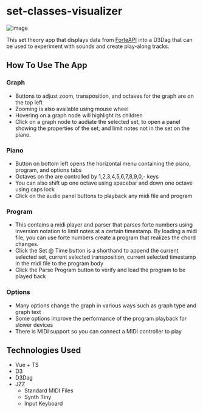 # set-classes-visualizer
![image](https://github.com/NinjaNas/set-class-visualizer/assets/54213302/bddd8098-7bb7-47b3-a5cf-040028b15576)

This set theory app that displays data from [ForteAPI](https://github.com/NinjaNas/ForteAPI) into a D3Dag that can be used to experiment with sounds and create play-along tracks.

## How To Use The App

### Graph
* Buttons to adjust zoom, transposition, and octaves for the graph are on the top left
* Zooming is also available using mouse wheel
* Hovering on a graph node will highlight its children
* Click on a graph node to audiate the selected set, to open a panel showing the properties of the set, and limit notes not in the set on the piano.

### Piano
* Button on bottom left opens the horizontal menu containing the piano, program, and options tabs
* Octaves on the are controlled by 1,2,3,4,5,6,7,8,9,0,- keys
* You can also shift up one octave using spacebar and down one octave using caps lock
* Click on the audio panel buttons to playback any midi file and program

### Program
* This contains a midi player and parser that parses forte numbers using inversion notation to limit notes at a certain timestamp. By loading a midi file, you can use forte numbers create a program that realizes the chord changes.
* Click the Set @ Time button is a shorthand to append the current selected set, current selected transposition, current selected timestamp in the midi file to the program body
* Click the Parse Program button to verify and load the program to be played back

### Options
* Many options change the graph in various ways such as graph type and graph text
* Some options improve the performance of the program playback for slower devices
* There is MIDI support so you can connect a MIDI controller to play

## Technologies Used
* Vue + TS
* D3
* D3Dag
* JZZ
  * Standard MIDI Files
  * Synth Tiny
  * Input Keyboard




